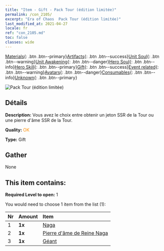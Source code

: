 ```yaml
---
title: "Item - Gift - Pack Tour (édition limitée)"
permalink: /con_2105/
excerpt: "Era of Chaos  Pack Tour (édition limitée)"
last_modified_at: 2021-04-27
locale: fr
ref: "con_2105.md"
toc: false
classes: wide
---
```

 [Materials](/ItemsFR/){: .btn .btn--primary}[Artifacts](/ItemsFR/Artifacts/){: .btn .btn--success}[Unit Soul](/ItemsFR/UnitSoul/){: .btn .btn--warning}[Unit Awakening](/ItemsFR/UnitAwakening/){: .btn .btn--danger}[Hero Soul](/ItemsFR/HeroSoul/){: .btn .btn--info}[Hero Skill](/ItemsFR/HeroSkill/){: .btn .btn--primary}[Gift](/ItemsFR/Gift/){: .btn .btn--success}[Event related](/ItemsFR/Events/){: .btn .btn--warning}[Avatars](/ItemsFR/Avatars/){: .btn .btn--danger}[Consumables](/ItemsFR/Consumables/){: .btn .btn--info}[Unknown](/ItemsFR/Unknown/){: .btn .btn--primary}

 ![Pack Tour (édition limitée)](/images/t/i_994006.png)

## Détails
 **Description:** Vous avez le choix entre obtenir un jeton SSR de la Tour ou une pierre d'âme SSR de la Tour.

 **Quality:** <span style="color: #FF8C00">OK</span>

 **Type:** Gift

## Gather

  None

## This item contains:

 **Required Level to open:** 1

 You would need to choose 1 item from the list (1):

  | Nr | Amount |     Item    |
  |:---|:-------|:------------|
  | 1 |  **1x** | [Naga](/ItemsFR/unt_240/) |  | 
  | 2 |  **1x** | [Pierre d'âme de Reine Naga](/ItemsFR/unt_325/) |  | 
  | 3 |  **1x** | [Géant ](/ItemsFR/unt_241/) |  | 
